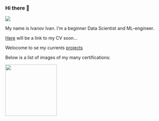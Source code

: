 ### Hi there 👋

![](https://komarev.com/ghpvc/?username=Abitofbrain)


My name is Ivanov Ivan. I'm a beginner Data Scientist and ML-engineer.

[Here](https://hh.ru) will be a link to my CV soon...

Welocome to se my currents [projects](https://github.com/Abitofbrain/learning_projects)

Below is a list of images of my many certifications:

<img src="https://camo.githubusercontent.com/970c663d5c0912cf8d3f4bd4bee8739f33826bf5ccc00767daa3db216c619212/68747470733a2f2f73332e616d617a6f6e6177732e636f6d2f636f7572736572615f6173736574732f6d6574615f696d616765732f67656e6572617465642f43455254494649434154455f4c414e44494e475f504147452f43455254494649434154455f4c414e44494e475f504147457e4b5442523342384b4b4256452f43455254494649434154455f4c414e44494e475f504147457e4b5442523342384b4b4256452e6a706567" height="164"/></h1>



<!--
**Abitofbrain/Abitofbrain** is a ✨ _special_ ✨ repository because its `README.md` (this file) appears on your GitHub profile.

Here are some ideas to get you started:

- 🔭 I’m currently working on ...
- 🌱 I’m currently learning ...
- 👯 I’m looking to collaborate on ...
- 🤔 I’m looking for help with ...
- 💬 Ask me about ...
- 📫 How to reach me: ...
- 😄 Pronouns: ...
- ⚡ Fun fact: ...
-->
